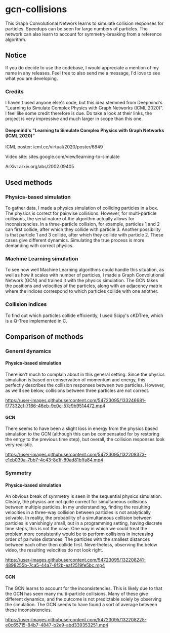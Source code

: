# gcn-collisions
This Graph Convolutional Network learns to simulate collision responses for particles. Speedups can be seen for large numbers of particles. The network can also learn to account for symmetry-breaking from a reference algorithm.

## Notice

If you do decide to use the codebase, I would appreciate a mention of my name in any releases. Feel free to also send me a message, I'd love to see what you are developing.

### Credits
I haven't used anyone else's code, but this idea stemmed from Deepmind's "Learning to Simulate Complex Physics with Graph Networks (ICML 2020)". I feel like some credit therefore is due. Do take a look at their links, the project is very impressive and much larger in scope than this one.

#### Deepmind's "Learning to Simulate Complex Physics with Graph Networks (ICML 2020)"
ICML poster: icml.cc/virtual/2020/poster/6849

Video site: sites.google.com/view/learning-to-simulate

ArXiv: arxiv.org/abs/2002.09405

## Used methods

### Physics-based simulation
To gather data, I made a physics simulation of colliding particles in a box. The physics is correct for pairwise collisions. However, for multi-particle collisions, the serial nature of the algorithm actually allows for inconsistencies. In a three-particle collision, for example, particles 1 and 2 can first collide, after which they collide with particle 3. Another possibility is that particle 1 and 3 collide, after which they collide with particle 2. These cases give different dynamics. Simulating the true process is more demanding with correct physics.

### Machine Learning simulation
To see how well Machine Learning algorithms could handle this situation, as well as how it scales with number of particles, I made a Graph Convolutional Network (GCN) and trained it with the physics simulation. The GCN takes the positions and velocities of the particles, along with an adjacency matrix where the indices correspond to which particles collide with one another. 

### Collision indices
To find out which particles collide efficiently, I used Scipy's cKDTree, which is a Q-Tree implemented in C. 

## Comparison of methods

### General dynamics 

#### Physics-based simulation
There isn't much to complain about in this general setting. Since the physics simulation is based on conservation of momentum and energy, this perfectly describes the collision responses between two particles. However, as we'll see below, collisions between three particles are not correct. 



https://user-images.githubusercontent.com/54723095/133246681-f77332cf-7166-46eb-9c0c-57c9b9514472.mp4



#### GCN 
There seems to have been a slight loss in energy from the physics based simulation to the GCN (although this can be compensated for by restoring the enrgy to the previous time step), but overall, the collision responses look very realistic. 


https://user-images.githubusercontent.com/54723095/132208373-e1eb039a-7bb7-4c43-8e1f-89ad81bffa84.mp4



### Symmetry

#### Physics-based simulation
An obvious break of symmetry is seen in the sequential physics simulation. Clearly, the physics are not quite correct for simultaneous collisions between multiple particles. In my understanding, finding the resulting velocities in a three-way collision between particles is not analytically solvable. In reality, the probability of a simultaneous collision between particles is vanishingly small, but in a programming setting, having discrete time steps, this is not the case. One way in which we could treat the problem more consistently would be to perform collisions in increasing order of pairwise distances. The particles with the smallest distances between each other then collide first. Nevertheless, observing the below video, the resulting velocities do not look right.


https://user-images.githubusercontent.com/54723095/132208241-4898255b-7ca5-44a7-8f2b-eaf2519fe5bc.mp4



#### GCN
The GCN learns to account for the inconsistencies. This is likely due to that the GCN has seen many multi-particle collisions. Many of these give different dynamics, and the outcome is not predictable solely by observing the simulation. The GCN seems to have found a sort of average between these inconsistencies. 


https://user-images.githubusercontent.com/54723095/132208225-e0c65715-84b7-4847-b2e9-abd339353251.mp4



